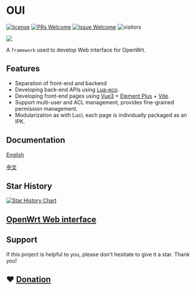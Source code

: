 # OUI

[1]: https://img.shields.io/badge/license-MIT-brightgreen.svg?style=plastic
[2]: /LICENSE
[3]: https://img.shields.io/badge/PRs-welcome-brightgreen.svg?style=plastic
[4]: https://github.com/zhaojh329/oui/pulls
[5]: https://img.shields.io/badge/Issues-welcome-brightgreen.svg?style=plastic
[6]: https://github.com/zhaojh329/oui/issues/new

[![license][1]][2]
[![PRs Welcome][3]][4]
[![Issue Welcome][5]][6]
![visitors](https://visitor-badge.laobi.icu/badge?page_id=zhaojh329.oui)

[Lua-eco]: https://github.com/zhaojh329/lua-eco
[Vue3]: https://github.com/vuejs/core
[Element Plus]: https://github.com/element-plus/element-plus
[Vite]: https://github.com/vitejs/vite

![](/img/oui.gif)

A `framework` used to develop Web interface for OpenWrt.

## Features

* Separation of front-end and backend
* Developing back-end APIs using [Lua-eco].
* Developing front-end pages using [Vue3] + [Element Plus] + [Vite].
* Support multi-user and ACL management, provides fine-grained permission management.
* Modularization as with Luci, each page is individually packaged as an IPK.

## Documentation

[English](https://zhaojh329.github.io/oui/)

[中文](https://zhaojh329.github.io/oui/zh/)

## Star History
[![Star History Chart](https://api.star-history.com/svg?repos=zhaojh329/oui&type=Date)](https://www.star-history.com/#zhaojh329/oui&Date)

## [OpenWrt Web interface](https://openwrt.org/docs/guide-user/luci/webinterface.overview)

## Support

If this project is helpful to you, please don't hesitate to give it a star. Thank you!

## ❤️ [Donation](https://zhaojh329.github.io/zhaojh329/)
